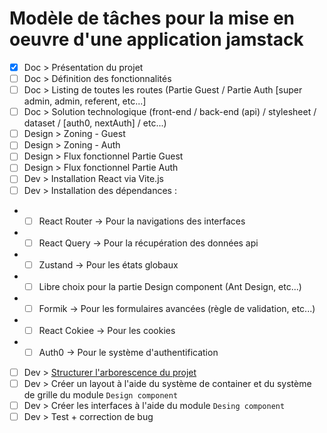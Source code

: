 # Modèle de tâches pour la mise en oeuvre d'une application jamstack
- [x] Doc > Présentation du projet
- [ ] Doc > Définition des fonctionnalités
- [ ] Doc > Listing de toutes les routes (Partie Guest / Partie Auth [super admin, admin, referent, etc...]
- [ ] Doc > Solution technologique (front-end / back-end (api) / stylesheet / dataset / [auth0, nextAuth] / etc...)
- [ ] Design > Zoning - Guest
- [ ] Design > Zoning - Auth
- [ ] Design > Flux fonctionnel Partie Guest
- [ ] Design > Flux fonctionnel Partie Auth
- [ ] Dev > Installation React via Vite.js
- [ ] Dev > Installation des dépendances :
- - [ ] React Router -> Pour la navigations des interfaces
- - [ ] React Query -> Pour la récupération des données api
- - [ ] Zustand -> Pour les états globaux
- - [ ] Libre choix pour la partie Design component (Ant Design, etc...)
- - [ ] Formik -> Pour les formulaires avancées (règle de validation, etc...)
- - [ ] React Cokiee -> Pour les cookies
- - [ ] Auth0 -> Pour le système d'authentification
- [ ] Dev > [Structurer l'arborescence du projet](https://github.com/ffolituu/react-typescript-blog-guideline/tree/architecture-pattern)
- [ ] Dev > Créer un layout à l'aide du système de container et du système de grille du module `Design component`
- [ ] Dev > Créer les interfaces à l'aide du module `Desing component`
- [ ] Dev > Test + correction de bug
